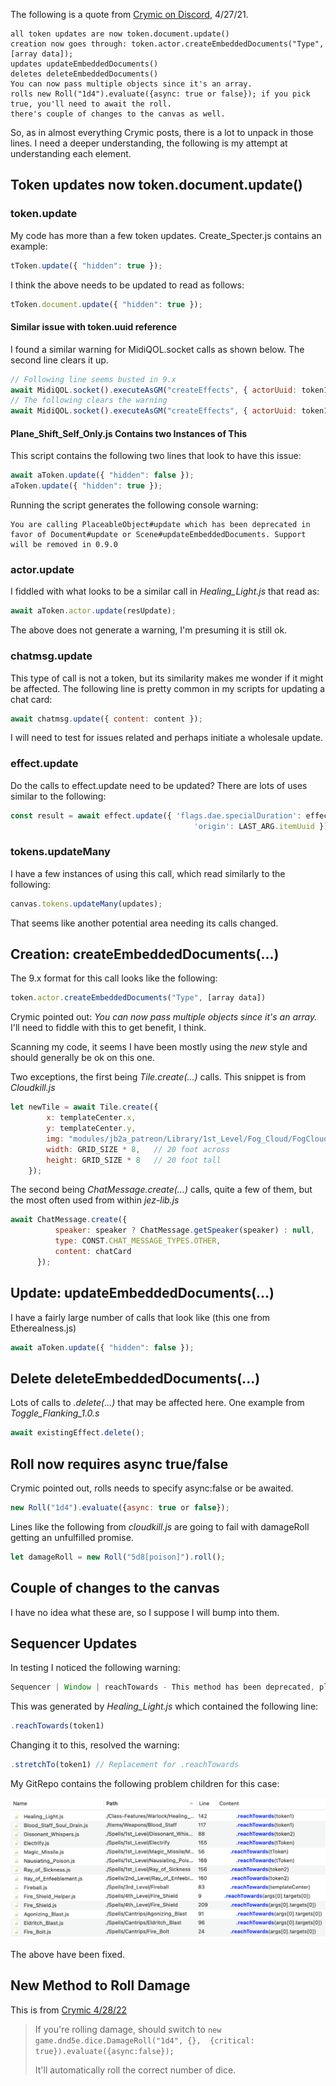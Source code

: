 The following is a quote from [Crymic on Discord](https://discord.com/channels/562549978506199042/849048013468598272/968966845833019412), 4/27/21.

~~~
all token updates are now token.document.update()
creation now goes through: token.actor.createEmbeddedDocuments("Type", [array data]);
updates updateEmbeddedDocuments()
deletes deleteEmbeddedDocuments()
You can now pass multiple objects since it's an array. 
rolls new Roll("1d4").evaluate({async: true or false}); if you pick true, you'll need to await the roll. 
there's couple of changes to the canvas as well.
~~~

So, as in almost everything Crymic posts, there is a lot to unpack in those lines.  I need a deeper understanding, the following is my attempt at understanding each element.

## Token updates now token.document.update()

### token.update
My code has more than a few token updates.  Create_Specter.js contains an example:

~~~javascript
tToken.update({ "hidden": true });
~~~

I think the above needs to be updated to read as follows:

~~~javascript
tToken.document.update({ "hidden": true });
~~~

#### Similar issue with token.uuid reference 

I found a similar warning for MidiQOL.socket calls as shown below.  The second line clears it up.

~~~javascript
// Following line seems busted in 9.x
await MidiQOL.socket().executeAsGM("createEffects", { actorUuid: token1.uuid, effects: restrainedEffect });
// The following clears the warning
await MidiQOL.socket().executeAsGM("createEffects", { actorUuid: token1.document.uuid, effects: restrainedEffect });
~~~

#### Plane_Shift_Self_Only.js Contains two Instances of This

This script contains the following two lines that look to have this issue:

~~~javascript
await aToken.update({ "hidden": false });
aToken.update({ "hidden": true });
~~~

Running the script generates the following console warning:

~~~
You are calling PlaceableObject#update which has been deprecated in favor of Document#update or Scene#updateEmbeddedDocuments. Support will be removed in 0.9.0
~~~

### actor.update
I fiddled with what looks to be a similar call in *Healing_Light.js* that read as:

~~~javascript
await aToken.actor.update(resUpdate);
~~~ 

The above does not generate a warning, I'm presuming it is still ok. 

### chatmsg.update 
This type of call is not a token, but its similarity makes me wonder if it might be affected.  The following line is pretty common in my scripts for updating a chat card:

~~~javascript
await chatmsg.update({ content: content });
~~~

I will need to test for issues related and perhaps initiate a wholesale update.

### effect.update

Do the calls to effect.update need to be updated?  There are lots of uses similar to the following:

~~~javascript
const result = await effect.update({ 'flags.dae.specialDuration': effect.data.flags.dae.specialDuration,
                                         'origin': LAST_ARG.itemUuid });                                    
~~~

### tokens.updateMany

I have a few instances of using this call, which read similarly to the following:

~~~javascript
canvas.tokens.updateMany(updates);
~~~

That seems like another potential area needing its calls changed.

## Creation: createEmbeddedDocuments(...)

The 9.x format for this call looks like the following:

~~~javascript
token.actor.createEmbeddedDocuments("Type", [array data])
~~~

Crymic pointed out: *You can now pass multiple objects since it's an array.* I'll need to fiddle with this to get benefit, I think.

Scanning my code, it seems I have been mostly using the *new* style and should generally be ok on this one.  

Two exceptions, the first being *Tile.create(...)* calls.  This snippet is from *Cloudkill.js*

~~~javascript
let newTile = await Tile.create({
        x: templateCenter.x,
        y: templateCenter.y,
        img: "modules/jb2a_patreon/Library/1st_Level/Fog_Cloud/FogCloud_03_Regular_Green02_800x800.webm",
        width: GRID_SIZE * 8,   // 20 foot across
        height: GRID_SIZE * 8   // 20 foot tall 
    });
~~~

The second being *ChatMessage.create(...)* calls, quite a few of them, but the most often used from within *jez-lib.js*

~~~javascript
await ChatMessage.create({
          speaker: speaker ? ChatMessage.getSpeaker(speaker) : null,
          type: CONST.CHAT_MESSAGE_TYPES.OTHER,
          content: chatCard
      });
~~~

## Update: updateEmbeddedDocuments(...)

I have a fairly large number of calls that look like (this one from Etherealness.js)

~~~javascript
await aToken.update({ "hidden": false });
~~~


## Delete deleteEmbeddedDocuments(...)

Lots of calls to *.delete(...)* that may be affected here.  One example from *Toggle_Flanking_1.0.s*

~~~javascript
await existingEffect.delete();
~~~

## Roll now requires async true/false
Crymic pointed out, rolls needs to specify async:false or be awaited. 

~~~javascript
new Roll("1d4").evaluate({async: true or false}); 
~~~

Lines like the following from *cloudkill.js* are going to fail with damageRoll getting an unfulfilled promise. 

~~~javascript
let damageRoll = new Roll("5d8[poison]").roll();
~~~

## Couple of changes to the canvas

I have no idea what these are, so I suppose I will bump into them. 

## Sequencer Updates

In testing I noticed the following warning: 

~~~javascript
Sequencer | Window | reachTowards - This method has been deprecated, please use .stretchTo() instead
~~~

This was generated by *Healing_Light.js* which contained the following line:

~~~javascript
.reachTowards(token1)
~~~

Changing it to this, resolved the warning:

~~~javascript
.stretchTo(token1) // Replacement for .reachTowards
~~~

My GitRepo contains the following problem children for this case:

![reachTowards().png](Upgrading_8.9_to_9.x/reachTowards().png)
 
The above have been fixed.  

## New Method to Roll Damage

This is from [Crymic 4/28/22](https://discord.com/channels/562549978506199042/849048013468598272/969364807423782922)

> If you're rolling damage, should switch to 
> ```new game.dnd5e.dice.DamageRoll("1d4", {},  {critical: true}).evaluate({async:false});```
> 
> It'll automatically roll the correct number of dice.
